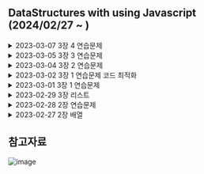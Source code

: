 ## DataStructures with using Javascript (2024/02/27 ~ )

<details>
  <summary> 2023-03-07 3장 4 연습문제
</summary>


- 
  
    ````
      //this.dataStore를 사용하고자 하는 경우 

    
    ````

</details>


<details>
  <summary> 2023-03-05 3장 3 연습문제
</summary>

- 이번 문제 로직은 금방 풀어냈으나 다른문제에서 시간을 사용했다.
- List() 함수의 독립성을 최대한 지켜주면서 코딩 하고 싶어서 이것저것 시도 해봤다가 실패했다. 그리고 깨달은건 다음과 같다.
- 'var personList = new List();' 코드로 List객체 사용을 선언한 후 부턴 모든 this는 List객체를 향한다는것이다.
- this의 사용법이 이해가 안되서 바드에게 물어보니 계속 '현재 실행 컨텍스트를 참조' 한다는 말만 반복하는것이다..
- 그래서 유튜브나 사전을 찾아 조합을 해보니 '현재의 코드를 해석하는 시점에서 해석에 사용되는 모든 정보중에 가장 가깝거나 이미언급된것'을 선택한다는 의미로 해석이 되었다.
- 그래서 가장 접근성이 높은 personList를 현재 실행 컨텍스트로 인식하고 사용하는것 같다. 
- 그러니 'personList.append(new Person("Red","M"));' 코드에서 인자를 다른 객체를 사용했다고해서 this가 Person 객체를 향하지 않는다는것이다. Person은 단지 데이터를 담는 바구니일 뿐이다.
- 그래서 this.dataStore를 사용하고 싶으면 List() 함수안에 선언하고 활용해야하고 
- 만약 this.dataStore을 사용하고 안하고자 한다면 List() 함수안에 선언하지 않고 인스턴스화 한 변수를 가져다 사용하면 된다.
- 
    ````
      //this.dataStore를 사용하고자 하는 경우 
      function List(){
        ....
        this.listSameGender = listSameGender;
      }
    
      var personList = new List();
      personList.listSameGender();
    
      function listSameGender(){
        console.log(this.dataStore);
      }

      //this.dataStore를 사용하지 않는 경우
      var personList = new List();
      personList.listSameGender(personList);
    
      function listSameGender(personList){
        console.log(personList.dataStore);
      }
    
    ````

</details>

<details>
  <summary> 2023-03-04 3장 2 연습문제
</summary>

    ````
    function insertList(element){
        var cnt = 0;
        var dataStore = this.dataStore;
        for(var i = 0; i<dataStore.length;i++){            
            if(dataStore[i] > element){
                cnt++;//현재리스트의 모든 요소보다 작을때
            }
         }
        
        if(cnt == dataStore.length){
           this.append(element);
        }
    }

    ````

</details>

<details>
  <summary> 2023-03-02 3장 1 연습문제 코드 최적화
</summary>

    ````
    function insertList(element){
      var cnt = 0;
      var dataStore = this.dataStore;
      for(var i = 0; i<dataStore.length;i++){            
          if(dataStore[i] < element){
              cnt++;//현재리스트의 모든 요소보다 클때
          }
       }
      
      if(cnt == dataStore.length){
         this.append(element);
      }
    }

    ````

</details>

<details>
  <summary> 2023-03-01 3장 1 연습문제
</summary>

  -  2장에서 자바스크립트에 내장된 반복자 함수를 사용해보려고 했으나 기억이 잘 나지도 않고 for과 if만 있다면 다 구현할 수 있다고 생각해서 하드코딩하였다.
  -  현재 리스트의 모든 요소보다 클때만 요소를 삽입하는 함수를 구현하고 숫자일때와 텍스트일때도 고려해야하는 문제였다.
  -  처음에는 숫자일때와 텍스트일때도 조건을 가야하니까 typeof 키워드를 사용하여 구분해야하나? 라고 생각했는데
  -  결국 텍스트들도 아스키코드에 의거하면 숫자로 변경되고 순차적으로 커지는 구조들이라 단순하게 크고 작음을 비교해도 결과가 나올것이라 생각하고 if문의 표현식을 정했고
  -  cnt의 경우 모든 요소를 비교해야하니 cnt의 값이 리스트의 요소수와 같다면 모든 수에 대한 조건이 성립이 된거다 라고 생각하고 코드를 짰다.

    ````
    function insertList(element){
      var cnt = 0;
      for(var i = 0; i<this.dataStore.length;i++){            
          if(this.dataStore[i] < element){
              cnt++;//현재리스트의 모든 요소보다 클때
          }
       }
      
      if(cnt == this.dataStore.length){
         this.append(element);
      }
    }

    ````

</details>

<details>
  <summary> 2023-02-29 3장 리스트
</summary>

  - 리스트는 저장할 데이터가 많지 않을때, 순서가 필요 없을때, 검색할 필요 없을때 사용한다고 한다.
  - 따로 검색을 해보니까 순차구조여서 계속해서 데이터가 쌓이는 구조이기때문에 양이 많아지고 검색을 하려면 첨부터 끝까지 다 찾아야 해서 그렇다고 한다.
  - 책에 있는 List 클래스 구현 예제를 참고한다.

</details>

<details>
  <summary> 2023-02-28 2장 연습문제
</summary>

  - 이차원 배열을 이용해 월간 온도 자료를 저장하도록 weeklyTemps 객체를 고치시오, 월간 평균, 지정한 주의 평균, 모든주의 평균을 출력하는 함수를 만드시오
    - 달력을 기준으로하면 예외처리할게 너무많으나 간단하게 연산만 되도록 코딩했다. 
    - 월간은 한달동안을 말하는것
    - 이차원 배열을 사용하려면 [[1주차],[2주차],[3주차],[4주차],[5주차]] 이런식으로 해야 계산이 알맞게 될 것 같았다.
    - week.add([1,1,1,1,1,1,1]); 과 같이 데이터를 입력한다고 가정한다. 이게 젤 쉬운 입력 방법이라고 생각함 ;;
    - 예제를 크게 벗어나지 않는 선에서 코딩했다. 있는것을 잘 사용하는것이 중요!

    ````
      function weekTemps(){
        this.dataStore = [];
        this.add = add;
        this.monthAverage = monthAverage;
        this.weeklyAverage = weeklyAverage;
        this.weeklySelectAverage =  weeklySelectAverage;
      }
      function add(tmp){
          this.dataStore.push(tmp);
      }
    
      function weeklyAverage(){
          var total = 0;
          var tmp = [];
          for (var i=0;i<this.dataStore.length;i++){
              for (var j=0;j<this.dataStore[i].length;j++){
                  total += this.dataStore[i][j];
              }
              console.log(i+1+"주차 평균"+ total/7);
              total = 0;
          }
      }
      
    
    function monthAverage(){
        var total = 0;
        for (var i=0;i<this.dataStore.length;i++){
            for (var j=0;j<this.dataStore[i].length;j++){
                total += this.dataStore[i][j];
            }
        }
        console.log("한달 평균"+ total/31)
    
    }
    
    function weeklySelectAverage(month){
        var total = 0;
        var tmp = [];
        for (var j=0;j<this.dataStore[month].length;j++){
            total += this.dataStore[month][j];
        }
        console.log(month+1+"주차 평균"+ total/7);
        total = 0;
    }

    ````

</details>

<details>
  <summary> 2023-02-27 2장 배열
</summary>

  - 자바스크립트로 배열을 만들땐 var numbers = [] 와 var numbers = new Array(); 이렇게 두가지가 있다. 
  - 문자열을 배열로 만드는것은 split() 함수 사용
  - 배열을 문자열로 만드는것은 join과 toString 함수 사용, 두개의 차이점은 구분자가 있고 없고 말곤 아직 잘 모르겠다.
  - 배열요소 자체에 접근하는건 깊은 복사, samenus = nums 같이 변수로만 할당하는것은 얕은 복사라고 한다. 아무래도 배열 요소 자체에 접근하는것은 주소와 값 자체에 접근하는것 같고 변수로만 할당하는것은 주소만 복사한것으로 보인다
  - indexOf() 함수는 인자로 문자열 요소를 주면 해당 인자가 있는 문자열일 경우 반환한다
  - 새 배열을 만드는 방법으론 concat과 splice가 있는데 concat은 기존배열 뒤에 추가해서 배열을 만드는것이고 split는 (3,3) 앞인자는 기존배열의 위치, 뒷인자는 기존배열에서 사용할 요소수인데 결과 값만큼 짤라서 새배열을 만들고 그렇게 짤린 배열또한 새로운 배열로 만들어져 총 2개의 결과를 확인 할 수 있음
  - 배열 맨앞이나 맨뒤에 추가하고 싶은 경우 push() pop() unshift() shift() 함수를 사용하고 배열 중간에 추가하고 싶은 경우 splice를 사용하면된다.
  - 배열 정렬시 reverse() 역방향 sort는 정방향인데 문자열만 되며 숫자를 하고 싶은 경우 인자로 정렬기준 함수를 넣어서 정렬할 수 있다.
  - 배열의 각각의 요소에 함수를 설정하고 싶은 경우 forEach 함수를 사용하고 거기에 새 배열을 만들어 내고 싶으면 map 함수를 사용한다.
  - filter() 함수도 새 배열을 반환하나 조건은 불린 함수를 만족하는 요소를 포함한다는 것이다.
  - 이차원 배열의 경우 내가 아는건 [i][j] 밖에 없어서 패스

</details>

## 참고자료
![image](https://github.com/alsgp0877/DataStructures/assets/71861051/893a30da-c781-4343-aea4-b1ef029a05b7)
